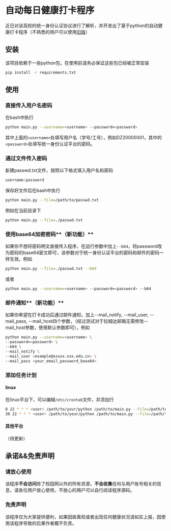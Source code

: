 # 自动每日健康打卡程序

近日对该高校的统一身份认证协议进行了解析，并开发出了基于python的自动健康打卡程序（不熟悉的用户可以使用[旧版](https://github.com/AnnyTerfect/daily_health_attendance/blob/master/README_old.md)）

## 安装

该项目依赖于一些python包，在使用前请务必保证这些包已经被正常安装

```bash
pip install -r requirements.txt
```

## 使用

### 直接传入用户名密码

在bash中执行

```bash
python main.py --username=<username> --password=<password>
```

其中上面的<code>\<username\></code>处填写用户名（学号/工号），例如DZ20000001，其中的<code>\<password\></code>处填写统一身份认证平台的密码。

### 通过文件传入密码

新建passwd.txt文件，按照以下格式填入用户名和密码

```bash
username:password
```

保存好文件后在bash中执行

```bash
python main.py --file=/path/to/passwd.txt
```

例如在当前目录下

```bash
python main.py --file=./passwd.txt
```

### 使用base64加密密码**（新功能）**

如果你不想将密码明文直接传入程序，在运行参数中加上<code>--b64</code>，将password改为密码的base64密文即可，该参数对于统一身份认证平台的密码和邮件的密码一样生效。例如

```bash
python main.py --file=./passwd.txt --b64
```

或者

```bash
python main.py --username=<username> --password=<password> --b64
```

### 邮件通知**（新功能）**

如果你希望在打卡成功后通过邮件通知，加上--mail_notify, --mail_user, --mail_pass, --mail_host四个参数，（经过测试对于拉姆达邮箱无需修改--mail_host参数，使用默认参数即可），例如

```bash
python main.py --username=<username> \
--password=<password> \
--b64 \
--mail_notify \
--mail_user <example@xxxxx.xxx.edu.cn> \
--mail_pass <your_email_password_base64>
```

### 添加任务计划

#### linux

在linux平台下，可以编辑<code>/etc/crontab</code>文件，并添加行

```bash
0 22 * * * <user> /path/to/your/python /path/to/main.py --file=/path/to/passwd.txt
30 22 * * * <user> /path/to/your/python /path/to/main.py --file=/path/to/passwd.txt #可以加多几个防止出现网络故障
```

#### 其他平台

（待更新）

## 承诺&&免责声明

### 请放心使用

该程序**不会访问**除了校园网以外的所有资源，**不会收集**任何与用户账号相关的信息，请各位用户放心使用，不放心的用户可以自行阅读程序源码。

### 免责声明

该程序仅为大家提供便利，如果因故离校或者出现任何健康状况请如实上报，因使用该程序导致的后果作者概不负责。
